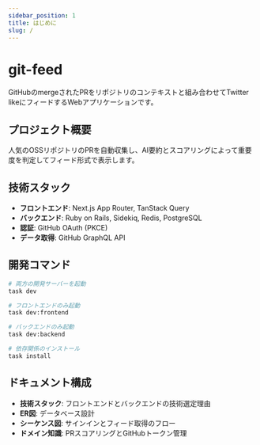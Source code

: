 ```yaml
---
sidebar_position: 1
title: はじめに
slug: /
---
```


# git-feed

GitHubのmergeされたPRをリポジトリのコンテキストと組み合わせてTwitter likeにフィードするWebアプリケーションです。

## プロジェクト概要

人気のOSSリポジトリのPRを自動収集し、AI要約とスコアリングによって重要度を判定してフィード形式で表示します。

## 技術スタック

- **フロントエンド**: Next.js App Router, TanStack Query
- **バックエンド**: Ruby on Rails, Sidekiq, Redis, PostgreSQL
- **認証**: GitHub OAuth (PKCE)
- **データ取得**: GitHub GraphQL API

## 開発コマンド

```bash
# 両方の開発サーバーを起動
task dev

# フロントエンドのみ起動
task dev:frontend

# バックエンドのみ起動
task dev:backend

# 依存関係のインストール
task install
```

## ドキュメント構成

- **技術スタック**: フロントエンドとバックエンドの技術選定理由
- **ER図**: データベース設計
- **シーケンス図**: サインインとフィード取得のフロー
- **ドメイン知識**: PRスコアリングとGitHubトークン管理
